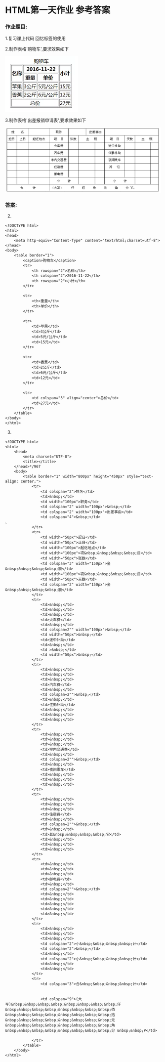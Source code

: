 # HTML第一天作业 参考答案 

### 作业题目:

1.复习课上代码 回忆标签的使用

2.制作表格'购物车',要求效果如下

![qingyuanyuanxi](../../image/html/html02/hw02.png)

3.制作表格'出差报销申请表',要求效果如下

![liebiao](../../image/html/html02/hw01.png)

### 答案:

2.

	<!DOCTYPE html>
	<html>
	<head>
	    <meta http-equiv="Content-Type" content="text/html;charset=utf-8">
	</head>
	<body>
	    <table border="1">
	        <caption>购物车</caption>
	        <tr>
	            <th rowspan="2">名称</th>
	            <th colspan="2">2016-11-22</th>
	            <th rowspan="2">小计</th>
	        </tr>
	
	        <tr>
	            <th>重量</th>
	            <th>单价</th>
	        </tr>
	
	        <tr>
	            <td>苹果</td>
	            <td>3公斤</td>
	            <td>5元/公斤</td>
	            <td>15元</td>
	        </tr>
	
	        <tr>
	            <td>香蕉</td>
	            <td>2公斤</td>
	            <td>6元/公斤</td>
	            <td>12元</td>
	        </tr>
	
	        <tr>
	            <td colspan="3" align="center">总价</td>
	            <td>27元</td>
	        </tr>
	    </table>
	</body>
	</html>
3.

	<!DOCTYPE html>
	<html>
	    <head>
	        <meta charset="UTF-8">
	        <title></title>
	    </head>*/967 
	    <body>
	        <table border="1" width="800px" height="450px" style="text-align: center;">
	            <tr>
	                <td colspan="2">姓名</td>
	                <td>&nbsp;</td>
	                <td width="100px">职务</td>
	                <td colspan="2" width="100px">&nbsp;</td>
	                <td colspan="2" width="100px">出差事由</td>
	                <td colspan="4">&nbsp;</td>
	、
	            </tr>
	            <tr>
	                <td width="50px">起日</td>
	                <td width="50px">止日</td>
	                <td width="100px">起讫地点</td>
	                <td width="100px">项&nbsp;&nbsp;&nbsp;&nbsp;目</td>
	                <td width="50px">张数</td>
	                <td colspan="3" width="150px">金&nbsp;&nbsp;&nbsp;&nbsp;额</td>
	                <td width="100px">项&nbsp;&nbsp;&nbsp;&nbsp;目</td>
	                <td width="50px">天数</td>
	                <td colspan="2" width="150px">金&nbsp;&nbsp;&nbsp;&nbsp;额</td>
	            </tr>
	            <tr>
	                <td>&nbsp;</td>
	                <td>&nbsp;</td>
	                <td>&nbsp;</td>
	                <td>火车费</td>
	                <td>&nbsp;</td>
	                <td colspan=2"" width="100px">&nbsp;</td>
	                <td width="50px">&nbsp;</td>
	                <td>途中补助</td>
	                <td>&nbsp;</td>
	                <td >&nbsp;</td>
	                <td width="50px">&nbsp;</td>
	            </tr>
	            <tr>
	                <td>&nbsp;</td>
	                <td>&nbsp;</td>
	                <td>&nbsp;</td>
	                <td>汽车费</td>
	                <td>&nbsp;</td>
	                <td colspan=2"">&nbsp;</td>
	                <td>&nbsp;</td>
	                <td>住勤补助</td>
	                <td>&nbsp;</td>
	                <td>&nbsp;</td>
	                <td>&nbsp;</td>
	            </tr>
	            <tr>
	                <td>&nbsp;</td>
	                <td>&nbsp;</td>
	                <td>&nbsp;</td>
	                <td>室内交通费</td>
	                <td>&nbsp;</td>
	                <td colspan=2"">&nbsp;</td>
	                <td>&nbsp;</td>
	                <td>夜间乘车</td>
	                <td>&nbsp;</td>
	                <td>&nbsp;</td>
	                <td>&nbsp;</td>
	            </tr>
	            <tr>
	                <td>&nbsp;</td>
	                <td>&nbsp;</td>
	                <td>&nbsp;</td>
	                <td>住宿费</td>
	                <td>&nbsp;</td>
	                <td colspan=2"">&nbsp;</td>
	                <td>&nbsp;</td>
	                <td>其&nbsp;&nbsp;&nbsp;&nbsp;它</td>
	                <td>&nbsp;</td>
	                <td>&nbsp;</td>
	                <td>&nbsp;</td>
	            </tr>
	            <tr>
	                <td>&nbsp;</td>
	                <td>&nbsp;</td>
	                <td>&nbsp;</td>
	                <td>邮电费</td>
	                <td>&nbsp;</td>
	                <td colspan=2"">&nbsp;</td>
	                <td>&nbsp;</td>
	                <td>&nbsp;</td>
	                <td>&nbsp;</td>
	                <td>&nbsp;</td>
	                <td>&nbsp;</td>
	            </tr>
	            <tr>
	                <td>&nbsp;</td>
	                <td>&nbsp;</td>
	                <td>&nbsp;</td>
	                <td colspan="2">小&nbsp;&nbsp;&nbsp;&nbsp;计</td>
	                <td colspan="2">&nbsp;</td>
	                <td>&nbsp;</td>
	                <td colspan="2">小&nbsp;&nbsp;&nbsp;&nbsp;计</td>
	                <td>&nbsp;</td>
	                <td>&nbsp;</td>
	            </tr>
	            <tr>
	                <td colspan="3">合&nbsp;&nbsp;&nbsp;&nbsp;计</td>
	                
	
	                <td colspan="9">(大写)&nbsp;&nbsp;&nbsp;&nbsp;&nbsp;&nbsp;&nbsp;&nbsp;仟&nbsp;&nbsp;&nbsp;&nbsp;&nbsp;&nbsp;&nbsp;&nbsp;佰&nbsp;&nbsp;&nbsp;&nbsp;&nbsp;&nbsp;&nbsp;&nbsp;拾 &nbsp;&nbsp;&nbsp;&nbsp;&nbsp;&nbsp;&nbsp;&nbsp;元&nbsp;&nbsp;&nbsp;&nbsp;&nbsp;&nbsp;&nbsp;&nbsp;角&nbsp;&nbsp;&nbsp;&nbsp;&nbsp;&nbsp;&nbsp;&nbsp;分 &nbsp;&nbsp;¥</td>
	                
	            </tr>
	        </table>
	    </body>
	</html>

